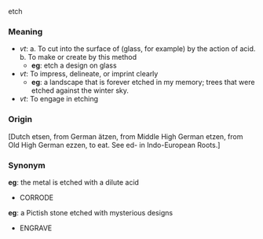 etch
### Meaning
+ _vt_: 
   a. To cut into the surface of (glass, for example) by the action of acid.
   b. To make or create by this method
	+ __eg__: etch a design on glass
+ _vt_: To impress, delineate, or imprint clearly
	+ __eg__: a landscape that is forever etched in my memory; trees that were etched against the winter sky.
+ _vt_: To engage in etching

### Origin

[Dutch etsen, from German ätzen, from Middle High German etzen, from Old High German ezzen, to eat. See ed- in Indo-European Roots.]

### Synonym

__eg__: the metal is etched with a dilute acid

+ CORRODE

__eg__: a Pictish stone etched with mysterious designs

+ ENGRAVE



